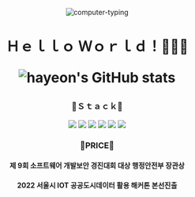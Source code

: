 <div align="center">

![computer-typing](https://user-images.githubusercontent.com/81798537/157266008-fd6fd1bf-df82-41ec-b2cb-c18d510f8f76.gif)
<h1>Ｈｅｌｌｏ Ｗｏｒｌｄ！👩🏻‍💻</>
  <p>


![hayeon's GitHub stats](https://github-readme-stats.vercel.app/api?username=hayeon&theme=material-palenight&show_icons=true)<p>
  <h3>🥨Ｓｔａｃｋ🥨</h3>
<img src="https://img.shields.io/badge/javascript-F7DF1E?style=for-the-badge&logo=javascript&logoColor=black">
 <img src="https://img.shields.io/badge/typescript-0769AD?style=for-the-badge&logo=typescript&logoColor=white">
 <img src="https://img.shields.io/badge/react-61DAFB?style=for-the-badge&logo=react&logoColor=black">
  <img src="https://img.shields.io/badge/html5-E34F26?style=for-the-badge&logo=html5&logoColor=white">
  <img src="https://img.shields.io/badge/css-1572B6?style=for-the-badge&logo=css3&logoColor=white">
   <img src="https://img.shields.io/badge/git-F05032?style=for-the-badge&logo=git&logoColor=white">
  
  <h3>🌟PRICE🌟</h3><P>
  <h4> 제 9회 소프트웨어 개발보안 경진대회 대상 행정안전부 장관상</h4>
    <h4>2022 서울시 IOT 공공도시데이터 활용 해커톤 본선진출</h4>
</div>



